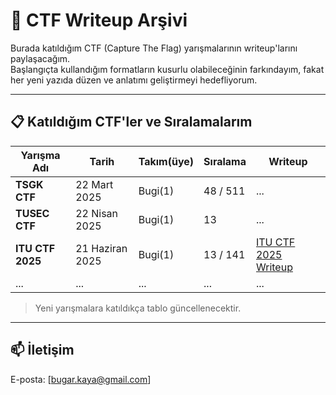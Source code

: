 # 🧠 CTF Writeup Arşivi

Burada katıldığım CTF (Capture The Flag) yarışmalarının writeup'larını paylaşacağım.  
Başlangıçta kullandığım formatların kusurlu olabileceğinin farkındayım, fakat her yeni yazıda düzen ve anlatımı geliştirmeyi hedefliyorum.  

---

## 📋 Katıldığım CTF'ler ve Sıralamalarım

| Yarışma Adı         | Tarih           | Takım(üye) | Sıralama | Writeup |
|---------------------|------------------|--------|----------|---------|
| **TSGK CTF**            | 22 Mart 2025     | Bugi(1)   | 48 / 511       | ...     |
| **TUSEC CTF**          | 22 Nisan 2025     | Bugi(1)   | 13    | ...     |
| **ITU CTF 2025**    | 21 Haziran 2025 | Bugi(1)    | 13 / 141 | [ITU CTF 2025 Writeup](./ITUCTF/) |
| ...                 | ...              | ...    | ...      | ...     |
> Yeni yarışmalara katıldıkça tablo güncellenecektir.

---

## 📫 İletişim
E-posta: [bugar.kaya@gmail.com]

